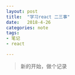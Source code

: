 ```yaml
---
layout: post
title:  "学习react 二三事"
date:   2018-4-26
categories: note
tags:
- 笔记
- react

---
```



>新的开始，做个记录


